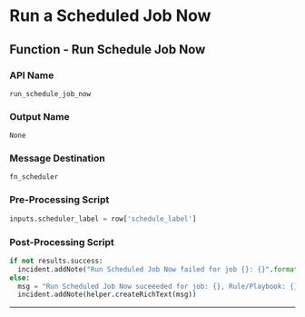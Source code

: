 <!--
    DO NOT MANUALLY EDIT THIS FILE
    THIS FILE IS AUTOMATICALLY GENERATED WITH resilient-sdk codegen
    Generated with resilient-sdk v49.0.4368
-->

# Run a Scheduled Job Now

## Function - Run Schedule Job Now

### API Name
`run_schedule_job_now`

### Output Name
`None`

### Message Destination
`fn_scheduler`

### Pre-Processing Script
```python
inputs.scheduler_label = row['schedule_label']
```

### Post-Processing Script
```python
if not results.success:
  incident.addNote("Run Scheduled Job Now failed for job {}: {}".format(row['schedule_label'], results.reason))
else:
  msg = "Run Scheduled Job Now suceeeded for job: {}, Rule/Playbook: {}".format(row['schedule_label'], row['rule'].content)
  incident.addNote(helper.createRichText(msg))
```

---

